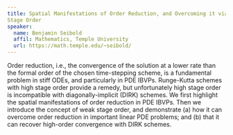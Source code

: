```yaml
---
title: Spatial Manifestations of Order Reduction, and Overcoming it via Weak
Stage Order
speaker:
  name: Benjamin Seibold
  affil: Mathematics, Temple University
  url: https://math.temple.edu/~seibold/
---
```


Order reduction, i.e., the convergence of the solution at a lower rate
than the formal order of the chosen time-stepping scheme, is a
fundamental problem in stiff ODEs, and particularly in PDE IBVPs.
Runge-Kutta schemes with high stage order provide a remedy, but
unfortunately high stage order is incompatible with diagonally-implicit (DIRK) schemes. We
first highlight the spatial manifestations of order reduction in PDE
IBVPs. Then we introduce the concept of weak stage order, and
demonstrate (a) how it can overcome order reduction in important
linear PDE problems; and (b) that it can recover high-order
convergence with DIRK schemes.

